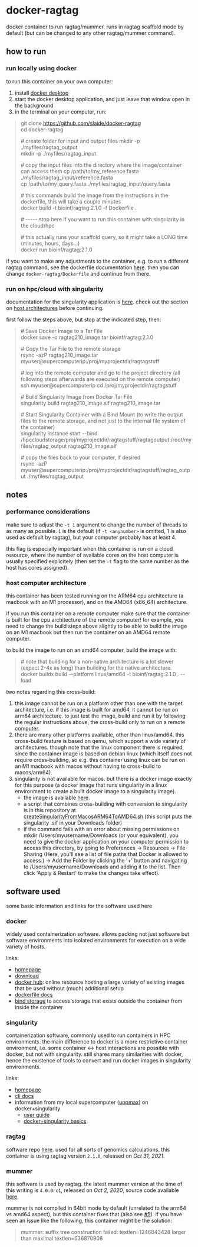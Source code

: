 # docker-ragtag
docker container to run ragtag/mummer. runs in ragtag scaffold mode by default (but can be changed to any other ragtag/mummer command).

## how to run

### run locally using docker

to run this container on your own computer:
1. install [docker desktop](https://www.docker.com/products/docker-desktop/)
1. start the docker desktop application, and just leave that window open in the background
1. in the terminal on your computer, run:
> git clone https://github.com/slaide/docker-ragtag \
> cd docker-ragtag
>
> \# create folder for input and output files 
> mkdir -p ./myfiles/ragtag_output \
> mkdir -p ./myfiles/ragtag_input
>
> \# copy the input files into the directory where the image/container can access them 
> cp /path/to/my_reference.fasta ./myfiles/ragtag_input/reference.fasta \
> cp /path/to/my_query.fasta ./myfiles/ragtag_input/query.fasta
> 
> \# this commands build the image from the instructions in the dockerfile, this will take a couple minutes \
> docker build -t bioinf/ragtag:2.1.0 -f Dockerfile .
> 
> \# ----- stop here if you want to run this container with singularity in the cloud/hpc
> 
> \# this actually runs your scaffold query, so it might take a LONG time (minutes, hours, days...) \
> docker run bioinf/ragtag:2.1.0

if you want to make any adjustments to the container, e.g. to run a different ragtag command, see the dockerfile documentation [here](https://docs.docker.com/reference/dockerfile/). then you can change ```docker-ragtag/Dockerfile``` and continue from there.

### run on hpc/cloud with singularity

documentation for the singularity application is [here](https://docs.sylabs.io/guides/3.6/user-guide/cli.html). check out the section on [host architectures](https://github.com/slaide/docker-ragtag/edit/main/README.md#host-computer-architecture) before continuing.

first follow the steps above, but stop at the indicated step, then:
> \# Save Docker Image to a Tar File \
> docker save -o ragtag210_image.tar bioinf/ragtag:2.1.0
> 
> \# Copy the Tar File to the remote storage \
> rsync -azP ragtag210_image.tar myuser@supercomputerip:/proj/myprojectdir/ragtagstuff
> 
> \# log into the remote computer and go to the project directory (all following steps afterwards are executed on the remote computer) \
> ssh myuser@supercomputerip
> cd /proj/myprojectdir/ragtagstuff
> 
> \# Build Singularity Image from Docker Tar File \
> singularity build ragtag210_image.sif ragtag210_image.tar
> 
> \# Start Singularity Container with a Bind Mount (to write the output files to the remote storage, and not just to the internal file system of the container) \
> singularity instance start --bind /hpccloudstorage/proj/myprojectdir/ragtagstuff/ragtagoutput:/root/myfiles/ragtag_output ragtag210_image.sif
>
> \# copy the files back to your computer, if desired \
> rsync -azP myuser@supercomputerip:/proj/myprojectdir/ragtagstuff/ragtag_output ./myfiles/ragtag_output

## notes

### performance considerations 

make sure to adjust the ```-t 1``` argument to change the number of threads to as many as possible. ```1``` is the default (if ```-t <anynumber>``` is omitted, 1 is also used as default by ragtag), but your computer probably has at least 4.

this flag is especially important when this container is run on a cloud resource, where the number of available cores on the host computer is usually specified explicitely (then set the ```-t``` flag to the same number as the host has cores assigned).

### host computer architecture

this container has been tested running on the ARM64 cpu architecture (a macbook with an M1 processor), and on the AMD64 (x86_64) architecture.

if you run this container on a remote computer make sure that the container is built for the cpu architecture of the remote computer! for example, you need to change the build steps above slightly to be able to build the image on an M1 macbook but then run the container on an AMD64 remote computer.

to build the image to run on an amd64 computer, build the image with:
> \# note that building for a non-native architecture is a lot slower (expect 2-4x as long) than building for the native architecture. \
> docker buildx build --platform linux/amd64 -t bioinf/ragtag:2.1.0 . --load

two notes regarding this cross-build:
1. this image cannot be run on a platform other than one with the target architecture, i.e. if this image is built for amd64, it cannot be run on arm64 architecture. to just test the image, build and run it by following the regular instructions above, the cross-build only to run on a remote computer.
2. there are many other platforms available, other than linux/amd64. this cross-build feature is based on qemu, which support a wide variety of architectures. though note that the linux component there is required, since the container image is based on debian linux (which itself does not require cross-building, so e.g. this container using linux can be run on an M1 macbook with macos without having to cross-build to macos/arm64).
3. singularity is not available for macos. but there is a docker image exactly for this purpose (a docker image that runs singularity in a linux environment to create a built docker image to a singularity image).
    - the image is available [here](https://quay.io/repository/singularity/docker2singularity).
    - a script that combines cross-building with conversion to singularity is in this repository at [createSingularityFromMacosARM64ToAMD64.sh](https://github.com/slaide/docker-ragtag/blob/main/createSingularityFromMacosARM64ToAMD64.sh) (this script puts the singularity .sif in your Downloads folder)
    - if the command fails with an error about missing permissions on mkdir /Users/myusername/Downloads (or your equivalent), you need to give the docker application on your computer permission to access this directory, by going to Preferences -> Resources -> File Sharing (Here, you'll see a list of file paths that Docker is allowed to access.) -> Add the Folder by clicking the '+' button and navigating to /Users/myusername/Downloads and adding it to the list. Then click 'Apply & Restart' to make the changes take effect).

## software used

some basic information and links for the software used here

### docker

widely used containerization software. allows packing not just software but software environments into isolated environments for execution on a wide variety of hosts.

links:
- [homepage](https://www.docker.com/)
- [download](https://www.docker.com/get-started/)
- [docker hub](https://hub.docker.com/): online resource hosting a large variety of existing images that be used without (much) additional setup
- [dockerfile docs](https://docs.docker.com/reference/dockerfile/)
- [bind storage](https://docs.docker.com/storage/bind-mounts/) to access storage that exists outside the container from inside the container

### singularity

containerization software, commonly used to run containers in HPC environments. the main difference to docker is a more restrictive container environment, i.e. some container <-> host interactions are possible with docker, but not with singularity. still shares many similarities with docker, hence the existence of tools to convert and run docker images in singularity environments.

links:
- [homepage](https://sylabs.io/)
- [cli docs](https://docs.sylabs.io/guides/3.6/user-guide/cli.html)
- information from my local supercomputer ([uppmax](https://www.uppmax.uu.se/)) on docker+singularity
    - [user guide](https://www.uppmax.uu.se/support/user-guides/singularity-user-guide/)
    - [docker+singularity basics](https://pmitev.github.io/UPPMAX-Singularity-workshop/docker2singularity/)

### ragtag

software repo [here](https://github.com/malonge/RagTag). used for all sorts of genomics calculations. this container is using ragtag version ```2.1.0```, released on _Oct 31, 2021_.

### mummer

this software is used by ragtag. the latest mummer version at the time of this writing is ```4.0.0rc1```, released on _Oct 2, 2020_, source code available [here](https://github.com/mummer4/mummer/releases/tag/v4.0.0rc1).

mummer is not compiled in 64bit mode by default (unrelated to the arm64 vs amd64 aspect), but this container fixes that (also see [#5](https://github.com/marbl/MUMmer3/issues/5)). if you have seen an issue like the following, this container might be the solution:
> mummer: suffix tree construction failed: textlen=1246843428 larger than maximal textlen=536870908
